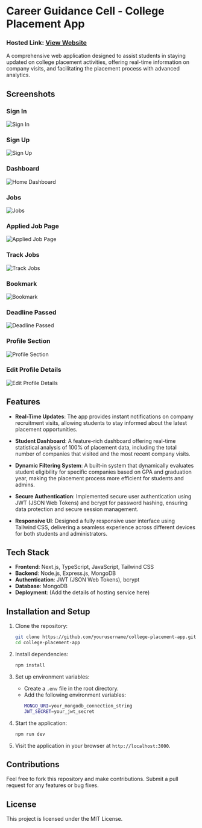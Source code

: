 # Career Guidance Cell - College Placement App

### Hosted Link: [View Website](https://cgcstudents.vercel.app/signin)

A comprehensive web application designed to assist students in staying updated on college placement activities, offering real-time information on company visits, and facilitating the placement process with advanced analytics.

## Screenshots

### Sign In
![Sign In](./screenshots/sign_in.png)

### Sign Up
![Sign Up](./screenshots/SignUp.png)

### Dashboard
![Home Dashboard](./screenshots/home_dashboard.png)


### Jobs
![Jobs](./screenshots/Jobs.png)

### Applied Job Page
![Applied Job Page](./screenshots/Applied%20Job%20page.png)


### Track Jobs
![Track Jobs](./screenshots/Track%20Jobs.png)

### Bookmark
![Bookmark](./screenshots/bookmark.png)

### Deadline Passed
![Deadline Passed](./screenshots/deadline%20passed.png)

### Profile Section
![Profile Section](./screenshots/Profile.png)

### Edit Profile Details
![Edit Profile Details](./screenshots/edit%20profile%20details.png)

## Features

- **Real-Time Updates**: The app provides instant notifications on company recruitment visits, allowing students to stay informed about the latest placement opportunities.
  
- **Student Dashboard**: A feature-rich dashboard offering real-time statistical analysis of 100% of placement data, including the total number of companies that visited and the most recent company visits.
  
- **Dynamic Filtering System**: A built-in system that dynamically evaluates student eligibility for specific companies based on GPA and graduation year, making the placement process more efficient for students and admins.

- **Secure Authentication**: Implemented secure user authentication using JWT (JSON Web Tokens) and bcrypt for password hashing, ensuring data protection and secure session management.

- **Responsive UI**: Designed a fully responsive user interface using Tailwind CSS, delivering a seamless experience across different devices for both students and administrators.

## Tech Stack

- **Frontend**: Next.js, TypeScript, JavaScript, Tailwind CSS
- **Backend**: Node.js, Express.js, MongoDB
- **Authentication**: JWT (JSON Web Tokens), bcrypt
- **Database**: MongoDB
- **Deployment**: (Add the details of hosting service here)

## Installation and Setup

1. Clone the repository:
    ```bash
    git clone https://github.com/yourusername/college-placement-app.git
    cd college-placement-app
    ```

2. Install dependencies:
    ```bash
    npm install
    ```

3. Set up environment variables:
    - Create a `.env` file in the root directory.
    - Add the following environment variables:
      ```bash
      MONGO_URI=your_mongodb_connection_string
      JWT_SECRET=your_jwt_secret
      ```

4. Start the application:
    ```bash
    npm run dev
    ```

5. Visit the application in your browser at `http://localhost:3000`.

## Contributions

Feel free to fork this repository and make contributions. Submit a pull request for any features or bug fixes.

## License

This project is licensed under the MIT License.
